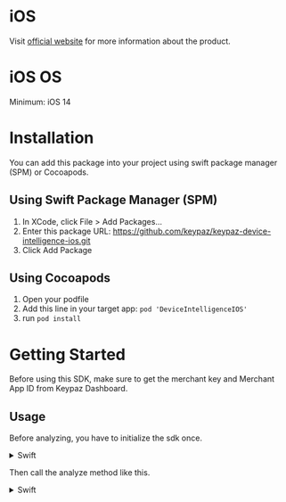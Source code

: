 # iOS

Visit [official website](https://keypaz.com) for more information about the product.

# iOS OS

Minimum: iOS 14

# Installation

You can add this package into your project using swift package manager (SPM) or Cocoapods.

## Using Swift Package Manager (SPM)

1. In XCode, click File > Add Packages...
2. Enter this package URL: https://github.com/keypaz/keypaz-device-intelligence-ios.git
3. Click Add Package

## Using Cocoapods

1. Open your podfile
2. Add this line in your target app: `pod 'DeviceIntelligenceIOS'`
3. run `pod install`

# Getting Started

Before using this SDK, make sure to get the merchant key and Merchant App ID from Keypaz Dashboard.

## Usage

Before analyzing, you have to initialize the sdk once.

<details>
<summary>Swift</summary>
 
```swift
// get keypaz instance
let keypaz = KeypazFactory.getInstance()

keypaz.initialize("YOUR_MERCHANT_KEY", "YOUR_MERCHANT_APP_ID")
```
 
</details>

Then call the analyze method like this.

<details>
<summary>Swift</summary>
 
```swift
keypaz.setup().analyze { result in
  if (result.hasError) {
    let error = result.error
    // handle error here
    return
  }

  // your activity id
  let activityId = result.activityId
}
```
 
</details>
